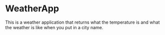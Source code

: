 # WeatherApp

This is a weather application that returns what the temperature is and what the weather is like when you put in a city name.
